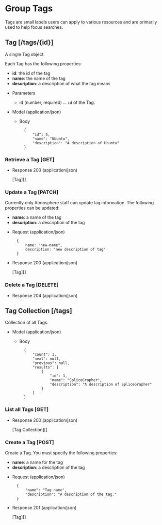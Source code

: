 # Group Tags
Tags are small labels users can apply to various resources and are primarily used to help focus searches.

## Tag [/tags/{id}]
A single Tag object.

Each Tag has the following properties:

- **id**: the id of the tag
- **name**: the name of the tag
- **description**: a description of what the tag means

+ Parameters
    + id (number, required) ... `id` of the Tag.
    
+ Model (application/json)

    + Body

            {
                "id": 5,
                "name": "Ubuntu",
                "description": "A description of Ubuntu"
            }

### Retrieve a Tag [GET]
+ Response 200 (application/json)

    [Tag][]

### Update a Tag [PATCH]
Currently only Atmosphere staff can update tag information. The following properties can be updated:
- **name**: a name of the tag
- **description**: a description of the tag

+ Request (application/json)

        {
            name: "new-name",
            description: "new description of tag"
        }

+ Response 200 (application/json)

    [Tag][]


### Delete a Tag [DELETE]

+ Response 204 (application/json)


## Tag Collection [/tags]
Collection of all Tags.

+ Model (application/json)

    + Body

            {
                "count": 1,
                "next": null,
                "previous": null,
                "results": [
                    {
                        "id": 1,
                        "name": "SpliceGrapher",
                        "description": "A description of SpliceGrapher"
                    }
                ]
            }

### List all Tags [GET]
+ Response 200 (application/json)

    [Tag Collection][]

### Create a Tag [POST]
Create a Tag.  You must specify the following properties:
- **name**: a name for the tag
- **description**: a description of the tag

+ Request (application/json)

        {
            "name": "Tag name",
            "description": "A description of the tag."
        }

+ Response 201 (application/json)

    [Tag][]
